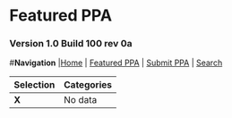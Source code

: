 # Featured PPA

### Version 1.0 Build 100 rev 0a

#**Navigation**
|[Home](https://git-ppa-store.github.io/) | [Featured PPA](https://git-ppa-store.github.io/featured-ppa) | [Submit PPA](https://git-ppa-store.github.io/submit-ppa) | [Search](https://git-ppa-store.github.io/search)

|Selection| Categories |
|--|--|
| **X** | No data | 
